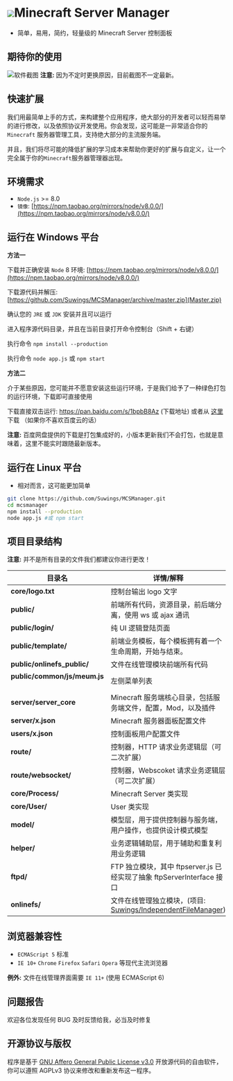 <p><h1><img src="http://39.108.57.206/public/MCSM_LOGO_1.png" />Minecraft Server Manager</h1></p> 

- 简单，易用，简约，轻量级的 Minecraft Server 控制面板

期待你的使用
-----------
![软件截图](http://39.108.57.206/public/MCSM_A.png)
**注意:** 因为不定时更换原因，目前截图不一定最新。

快速扩展
-----------
我们用最简单上手的方式，来构建整个应用程序，绝大部分的开发者可以轻而易举的进行修改，以及依照协议开发使用。你会发现，这可能是一非常适合你的 `Minecraft` 服务器管理工具，支持绝大部分的主流服务端。

并且，我们将尽可能的降低扩展的学习成本来帮助你更好的扩展与自定义，让一个完全属于你的`Minecraft`服务器管理器出现。


环境需求
-----------
- `Node.js` >= 8.0
- `镜像`: [https://npm.taobao.org/mirrors/node/v8.0.0/](https://npm.taobao.org/mirrors/node/v8.0.0/)


运行在 Windows 平台
-----------

**方法一**

下载并正确安装 `Node` 8 环境: [https://npm.taobao.org/mirrors/node/v8.0.0/](https://npm.taobao.org/mirrors/node/v8.0.0/)

下载源代码并解压: [https://github.com/Suwings/MCSManager/archive/master.zip](Master.zip)

确认您的 `JRE` 或 `JDK` 安装并且可以运行

进入程序源代码目录，并且在当前目录打开命令控制台（Shift + 右键）

执行命令 `npm install --production`

执行命令 `node app.js` 或 `npm start`


**方法二**

介于某些原因，您可能并不愿意安装这些运行环境，于是我们给予了一种绿色打包的运行环境，下载即可直接使用

下载直接双击运行: https://pan.baidu.com/s/1bpbB8Az (下载地址) 或者从 [这里](https://openload.co/f/wOtYSkgKPvU)下载 （如果你不喜欢百度云的话）

**注意:** 百度网盘提供的下载是打包集成好的，小版本更新我们不会打包，也就是意味着，这里不能实时跟随最新版本。


运行在 Linux 平台
-----------
- 相对而言，这可能更加简单

```bash
git clone https://github.com/Suwings/MCSManager.git
cd mcsmanager
npm install --production
node app.js #或 npm start
```

项目目录结构
-----------
**注意:** 并不是所有目录的文件我们都建议你进行更改！

| 目录名 | 详情/解释 |
| ------------------------ | --------------------------------------------------------------------------------------------- |
| **core/logo.txt**               |控制台输出 logo 文字|
| **public/**                      |前端所有代码，资源目录，前后端分离，使用 ws 或 ajax 通讯|
| **public/login/**                |纯 UI 逻辑登陆页面|
| **public/template/**             |前端业务模板，每个模板拥有着一个生命周期，开始与结束。|
| **public/onlinefs_public/**      |文件在线管理模块前端所有代码|
| **public/common/js/meum.js**    |左侧菜单列表|
| **server/server_core**          |Minecraft 服务端核心目录，包括服务端文件，配置，Mod，以及插件|
| **server/x.json**               |Minecraft 服务器面板配置文件|
| **users/x.json**                |控制面板用户配置文件|
| **route/**                      |控制器，HTTP 请求业务逻辑层（可二次扩展）|
| **route/websocket/**            |控制器，Webscoket 请求业务逻辑层（可二次扩展）|
| **core/Process/**                |Minecraft Server 类实现|
| **core/User/**                   |User 类实现|
| **model/**                      |模型层，用于提供控制器与服务端，用户操作，也提供设计模式模型|
| **helper/**                     |业务逻辑辅助层，用于辅助和重复利用业务逻辑|
| **ftpd/**                       |FTP 独立模块，其中 ftpserver.js 已经实现了抽象 ftpServerInterface 接口|
| **onlinefs/**                    |文件在线管理独立模块，(项目: [Suwings/IndependentFileManager](https://github.com/Suwings/IndependentFileManager))|

浏览器兼容性
-----------
- `ECMAScript 5` 标准
- `IE 10+` `Chrome` `Firefox` `Safari` `Opera` 等现代主流浏览器

**例外:** 文件在线管理界面需要 `IE 11+` (使用 ECMAScript 6)


问题报告
-----------
欢迎各位发现任何 BUG 及时反馈给我，必当及时修复


开源协议与版权
-----------
程序是基于 [GNU Affero General Public License v3.0](./LICENSE "GNU Affero General Public License v3.0")  开放源代码的自由软件，你可以遵照 AGPLv3 协议来修改和重新发布这一程序。



